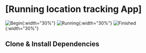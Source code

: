 # [Running location tracking App]

![Begin](https://raw.githubusercontent.com/devnowcafe/runx/master/screenshots/begin.png){:width="30%"}
![Running](https://raw.githubusercontent.com/devnowcafe/runx/master/screenshots/begin.png){:width="30%"}
![Finished](https://raw.githubusercontent.com/devnowcafe/runx/master/screenshots/finished.png){:width="30%"}

## Clone & Install Dependencies




